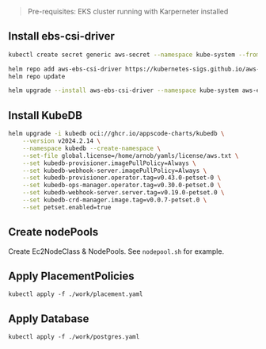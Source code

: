 
> Pre-requisites: EKS cluster running with Karperneter installed


## Install ebs-csi-driver

```bash 
kubectl create secret generic aws-secret --namespace kube-system --from-literal "key_id=${AWS_ACCESS_KEY_ID}" --from-literal "access_key=${AWS_SECRET_ACCESS_KEY}"

helm repo add aws-ebs-csi-driver https://kubernetes-sigs.github.io/aws-ebs-csi-driver
helm repo update

helm upgrade --install aws-ebs-csi-driver --namespace kube-system aws-ebs-csi-driver/aws-ebs-csi-driver
```


## Install KubeDB
```bash
helm upgrade -i kubedb oci://ghcr.io/appscode-charts/kubedb \
    --version v2024.2.14 \
    --namespace kubedb --create-namespace \
    --set-file global.license=/home/arnob/yamls/license/aws.txt \
    --set kubedb-provisioner.imagePullPolicy=Always \
    --set kubedb-webhook-server.imagePullPolicy=Always \
    --set kubedb-provisioner.operator.tag=v0.43.0-petset-0 \
    --set kubedb-ops-manager.operator.tag=v0.30.0-petset.0 \
    --set kubedb-webhook-server.server.tag=v0.19.0-petset.0 \
    --set kubedb-crd-manager.image.tag=v0.0.7-petset.0 \
    --set petset.enabled=true
```

## Create nodePools
Create Ec2NodeClass & NodePools. See `nodepool.sh` for example.

## Apply PlacementPolicies

`kubectl apply -f ./work/placement.yaml`

## Apply Database

`kubectl apply -f ./work/postgres.yaml`